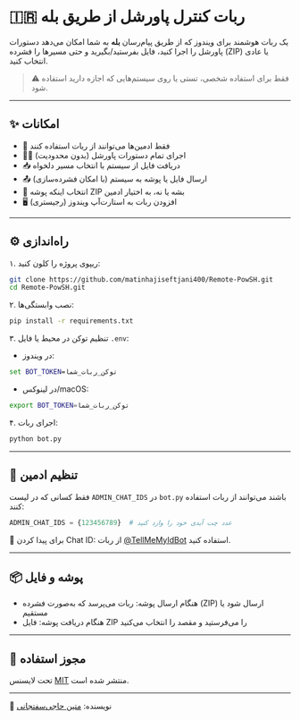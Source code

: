 # 🇮🇷 ربات کنترل پاورشل از طریق بله

یک ربات هوشمند برای ویندوز که از طریق پیام‌رسان **بله** به شما امکان می‌دهد دستورات پاورشل را اجرا کنید، فایل بفرستید/بگیرید و حتی مسیرها را فشرده (ZIP) یا عادی انتخاب کنید.

> ⚠️ فقط برای استفاده شخصی، تستی یا روی سیستم‌هایی که اجازه دارید استفاده شود.

---

## ✨ امکانات

- 🔐 فقط ادمین‌ها می‌توانند از ربات استفاده کنند
- 🧑‍💻 اجرای تمام دستورات پاورشل (بدون محدودیت)
- 📥 دریافت فایل از سیستم با انتخاب مسیر دلخواه
- 📤 ارسال فایل یا پوشه به سیستم (با امکان فشرده‌سازی)
- 📂 انتخاب اینکه پوشه ZIP بشه یا نه، به اختیار ادمین
- 🖥️ افزودن ربات به استارت‌آپ ویندوز (رجیستری)

---

## ⚙️ راه‌اندازی

۱. ریپوی پروژه را کلون کنید:
```bash
git clone https://github.com/matinhajiseftjani400/Remote-PowSH.git
cd Remote-PowSH.git
```

۲. نصب وابستگی‌ها:
```bash
pip install -r requirements.txt
```

۳. تنظیم توکن در محیط یا فایل `.env`:
- در ویندوز:
```cmd
set BOT_TOKEN=توکن_ربات_شما
```
- در لینوکس/macOS:
```bash
export BOT_TOKEN=توکن_ربات_شما
```

۴. اجرای ربات:
```bash
python bot.py
```

---

## 🔐 تنظیم ادمین

فقط کسانی که در لیست `ADMIN_CHAT_IDS` در `bot.py` باشند می‌توانند از ربات استفاده کنند:
```python
ADMIN_CHAT_IDS = {123456789}  # عدد چت آیدی خود را وارد کنید
```

🔎 برای پیدا کردن Chat ID:
از ربات [@TellMeMyIdBot](https://ble.ir/tellmemyidbot) استفاده کنید.

---

## 📦 پوشه و فایل

- هنگام ارسال پوشه: ربات می‌پرسد که به‌صورت فشرده (ZIP) ارسال شود یا مستقیم
- هنگام دریافت پوشه: فایل ZIP را می‌فرستید و مقصد را انتخاب می‌کنید

---

## 🧾 مجوز استفاده

تحت لایسنس [MIT](https://github.com/matinhajiseftjani400/Remote-PowSH?tab=MIT-1-ov-file) منتشر شده است.

---

👤 نویسنده: [متین حاجی‌سفتجانی](https://matinhajiseftjani.ir)

